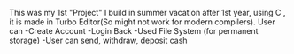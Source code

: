 This was my 1st "Project" I build in summer vacation after 1st year, using C , it is made in Turbo Editor(So might not work for modern compilers). 
User can
  -Create Account
  -Login Back
  -Used File System (for permanent storage)
  -User can send, withdraw, deposit cash
